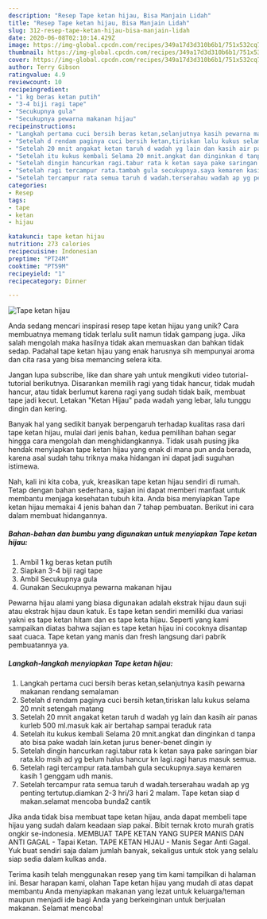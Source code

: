 ```yaml
---
description: "Resep Tape ketan hijau, Bisa Manjain Lidah"
title: "Resep Tape ketan hijau, Bisa Manjain Lidah"
slug: 312-resep-tape-ketan-hijau-bisa-manjain-lidah
date: 2020-06-08T02:10:14.429Z
image: https://img-global.cpcdn.com/recipes/349a17d3d310b6b1/751x532cq70/tape-ketan-hijau-foto-resep-utama.jpg
thumbnail: https://img-global.cpcdn.com/recipes/349a17d3d310b6b1/751x532cq70/tape-ketan-hijau-foto-resep-utama.jpg
cover: https://img-global.cpcdn.com/recipes/349a17d3d310b6b1/751x532cq70/tape-ketan-hijau-foto-resep-utama.jpg
author: Terry Gibson
ratingvalue: 4.9
reviewcount: 10
recipeingredient:
- "1 kg beras ketan putih"
- "3-4 biji ragi tape"
- "Secukupnya gula"
- "Secukupnya pewarna makanan hijau"
recipeinstructions:
- "Langkah pertama cuci bersih beras ketan,selanjutnya kasih pewarna makanan rendang semalaman"
- "Setelah d rendam paginya cuci bersih ketan,tiriskan lalu kukus selama 20 mnit setengah matang"
- "Setelah 20 mnit angakat ketan taruh d wadah yg lain dan kasih air panas kurleb 500 ml.masuk kak air bertahap sampai teraduk rata"
- "Setelah itu kukus kembali Selama 20 mnit.angkat dan dinginkan d tanpa ato bisa pake wadah lain.ketan jurus bener-benet dingin iy"
- "Setelah dingin hancurkan ragi.tabur rata k ketan saya pake saringan biar rata.klo msih ad yg belum halus hancur kn lagi.ragi harus masuk semua."
- "Setelah ragi tercampur rata.tambah gula secukupnya.saya kemaren kasih 1 genggam udh manis."
- "Setelah tercampur rata semua taruh d wadah.terserahau wadah ap yg penting tertutup.diamkan 2-3 hri/3 hari 2 malam. Tape ketan siap d makan.selamat mencoba bunda2 cantik"
categories:
- Resep
tags:
- tape
- ketan
- hijau

katakunci: tape ketan hijau 
nutrition: 273 calories
recipecuisine: Indonesian
preptime: "PT24M"
cooktime: "PT59M"
recipeyield: "1"
recipecategory: Dinner

---
```



![Tape ketan hijau](https://img-global.cpcdn.com/recipes/349a17d3d310b6b1/751x532cq70/tape-ketan-hijau-foto-resep-utama.jpg)

Anda sedang mencari inspirasi resep tape ketan hijau yang unik? Cara membuatnya memang tidak terlalu sulit namun tidak gampang juga. Jika salah mengolah maka hasilnya tidak akan memuaskan dan bahkan tidak sedap. Padahal tape ketan hijau yang enak harusnya sih mempunyai aroma dan cita rasa yang bisa memancing selera kita.

Jangan lupa subscribe, like dan share yah untuk mengikuti video tutorial-tutorial berikutnya. Disarankan memilih ragi yang tidak hancur, tidak mudah hancur, atau tidak berlumut karena ragi yang sudah tidak baik, membuat tape jadi kecut. Letakan &#34;Ketan Hijau&#34; pada wadah yang lebar, lalu tunggu dingin dan kering.

Banyak hal yang sedikit banyak berpengaruh terhadap kualitas rasa dari tape ketan hijau, mulai dari jenis bahan, kedua pemilihan bahan segar hingga cara mengolah dan menghidangkannya. Tidak usah pusing jika hendak menyiapkan tape ketan hijau yang enak di mana pun anda berada, karena asal sudah tahu triknya maka hidangan ini dapat jadi suguhan istimewa.


Nah, kali ini kita coba, yuk, kreasikan tape ketan hijau sendiri di rumah. Tetap dengan bahan sederhana, sajian ini dapat memberi manfaat untuk membantu menjaga kesehatan tubuh kita. Anda bisa menyiapkan Tape ketan hijau memakai 4 jenis bahan dan 7 tahap pembuatan. Berikut ini cara dalam membuat hidangannya.

<!--inarticleads1-->

##### Bahan-bahan dan bumbu yang digunakan untuk menyiapkan Tape ketan hijau:

1. Ambil 1 kg beras ketan putih
1. Siapkan 3-4 biji ragi tape
1. Ambil Secukupnya gula
1. Gunakan Secukupnya pewarna makanan hijau


Pewarna hijau alami yang biasa digunakan adalah ekstrak hijau daun suji atau ekstrak hijau daun katuk. Es tape ketan sendiri memiliki dua variasi yakni es tape ketan hitam dan es tape keta hijau. Seperti yang kami sampaikan diatas bahwa sajian es tape ketan hijau ini cocoknya disantap saat cuaca. Tape ketan yang manis dan fresh langsung dari pabrik pembuatannya ya. 

<!--inarticleads2-->

##### Langkah-langkah menyiapkan Tape ketan hijau:

1. Langkah pertama cuci bersih beras ketan,selanjutnya kasih pewarna makanan rendang semalaman
1. Setelah d rendam paginya cuci bersih ketan,tiriskan lalu kukus selama 20 mnit setengah matang
1. Setelah 20 mnit angakat ketan taruh d wadah yg lain dan kasih air panas kurleb 500 ml.masuk kak air bertahap sampai teraduk rata
1. Setelah itu kukus kembali Selama 20 mnit.angkat dan dinginkan d tanpa ato bisa pake wadah lain.ketan jurus bener-benet dingin iy
1. Setelah dingin hancurkan ragi.tabur rata k ketan saya pake saringan biar rata.klo msih ad yg belum halus hancur kn lagi.ragi harus masuk semua.
1. Setelah ragi tercampur rata.tambah gula secukupnya.saya kemaren kasih 1 genggam udh manis.
1. Setelah tercampur rata semua taruh d wadah.terserahau wadah ap yg penting tertutup.diamkan 2-3 hri/3 hari 2 malam. Tape ketan siap d makan.selamat mencoba bunda2 cantik


Jika anda tidak bisa membuat tape ketan hijau, anda dapat membeli tape hijau yang sudah dalam keadaan siap pakai. Bibit ternak kroto murah gratis ongkir se-indonesia. MEMBUAT TAPE KETAN YANG SUPER MANIS DAN ANTI GAGAL - Tapai Ketan. TAPE KETAN HIJAU - Manis Segar Anti Gagal. Yuk buat sendiri saja dalam jumlah banyak, sekaligus untuk stok yang selalu siap sedia dalam kulkas anda. 

Terima kasih telah menggunakan resep yang tim kami tampilkan di halaman ini. Besar harapan kami, olahan Tape ketan hijau yang mudah di atas dapat membantu Anda menyiapkan makanan yang lezat untuk keluarga/teman maupun menjadi ide bagi Anda yang berkeinginan untuk berjualan makanan. Selamat mencoba!
